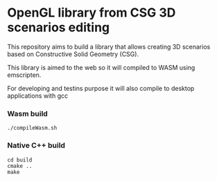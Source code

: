 # OpenGL library from CSG 3D scenarios editing

This repository aims to build a library that allows creating 3D scenarios based on Constructive Solid Geometry (CSG).

This library is aimed to the web so it will compiled to WASM using emscripten.

For developing and testins purpose it will also compile to desktop applications with gcc

### Wasm build
```
./compileWasm.sh
```

### Native C++ build
```
cd build
cmake ..
make
```
